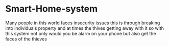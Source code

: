 # Smart-Home-system
Many people in this world faces insecurity issues this is through breaking into individuals property and at times the thives getting away with it so with this system not only would you be alarm on your phone but also get the faces of the thieves
